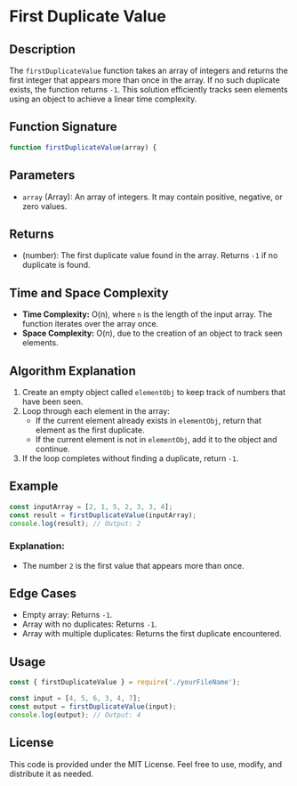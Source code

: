 # First Duplicate Value

## Description
The `firstDuplicateValue` function takes an array of integers and returns the first integer that appears more than once in the array. If no such duplicate exists, the function returns `-1`. This solution efficiently tracks seen elements using an object to achieve a linear time complexity.

## Function Signature
```javascript
function firstDuplicateValue(array) {
```

## Parameters
- `array` (Array<number>): An array of integers. It may contain positive, negative, or zero values.

## Returns
- (number): The first duplicate value found in the array. Returns `-1` if no duplicate is found.

## Time and Space Complexity
- **Time Complexity:** O(n), where `n` is the length of the input array. The function iterates over the array once.
- **Space Complexity:** O(n), due to the creation of an object to track seen elements.

## Algorithm Explanation
1. Create an empty object called `elementObj` to keep track of numbers that have been seen.
2. Loop through each element in the array:
   - If the current element already exists in `elementObj`, return that element as the first duplicate.
   - If the current element is not in `elementObj`, add it to the object and continue.
3. If the loop completes without finding a duplicate, return `-1`.

## Example
```javascript
const inputArray = [2, 1, 5, 2, 3, 3, 4];
const result = firstDuplicateValue(inputArray);
console.log(result); // Output: 2
```
### Explanation:
- The number `2` is the first value that appears more than once.

## Edge Cases
- Empty array: Returns `-1`.
- Array with no duplicates: Returns `-1`.
- Array with multiple duplicates: Returns the first duplicate encountered.

## Usage
```javascript
const { firstDuplicateValue } = require('./yourFileName');

const input = [4, 5, 6, 3, 4, 7];
const output = firstDuplicateValue(input);
console.log(output); // Output: 4
```

## License
This code is provided under the MIT License. Feel free to use, modify, and distribute it as needed.

